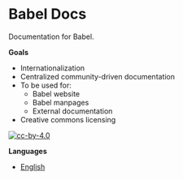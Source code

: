 # Babel Docs

Documentation for Babel.

**Goals**

- Internationalization
- Centralized community-driven documentation
- To be used for:
  - Babel website
  - Babel manpages
  - External documentation
- Creative commons licensing

[![cc-by-4.0](https://licensebuttons.net/l/by/4.0/80x15.png)](http://creativecommons.org/licenses/by/4.0/)

**Languages**

- [English](en_US)
